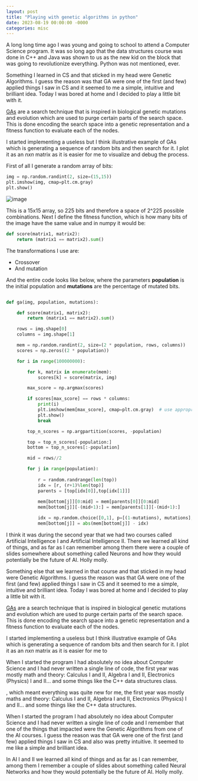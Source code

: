 ```yaml
---
layout: post
title: "Playing with genetic algorithms in python"
date: 2023-08-19 00:00:00 -0000
categories: misc
---
```


A long long time ago I was young and going to school to attend a Computer Science program. It was so long ago that the data structures course was done in C++ and Java was shown to us as the new kid on the block that was going to revolutionize everything. Python was not mentioned, ever.

Something I learned in CS and that sticked in my head were Genetic Algorithms. I guess the reason was that GA were one of the first (and few) applied things I saw in CS and it seemed to me a simple, intuitive and brilliant idea. Today I was bored at home and I decided to play a little bit with it. 

[GAs](https://en.wikipedia.org/wiki/Genetic_algorithm) are a search technique that is inspired in biological genetic mutations and evolution which are used to purge certain parts of the search space. This is done encoding the search space into a genetic representation and a fitness function to evaluate each of the nodes.

I started implementing a useless but I think illustrative example of GAs which is generating a sequence of random bits and then search for it. I plot it as an $nxn$ matrix as it is easier for me to visualize and debug the process.

First of all I generate a random array of bits:

```python 
img = np.random.randint(2, size=(15,15))
plt.imshow(img, cmap=plt.cm.gray)
plt.show()
```

![image](/assets/random_array.png)

This is a 15x15 array, so 225 bits and therefore a space of 2^225 possible combinations. Next I define the fitness function, which is how many bits of the image have the same value and in numpy it would be:

```python 
def score(matrix1, matrix2):
    return (matrix1 == matrix2).sum()
```

The transformations I use are:

* Crossover
* And mutation

And the entire code looks like below, where the parameters **population** is the initial population and **mutations** are the percentage of mutated bits.

```python 

def ga(img, population, mutations):

    def score(matrix1, matrix2):
        return (matrix1 == matrix2).sum()

    rows = img.shape[0]
    columns = img.shape[1]

    mem = np.random.randint(2, size=(2 * population, rows, columns))
    scores = np.zeros((2 * population))

    for i in range(100000000):

        for k, matrix in enumerate(mem):
            scores[k] = score(matrix, img)

        max_score = np.argmax(scores)

        if scores[max_score] == rows * columns:
            print(i)
            plt.imshow(mem[max_score], cmap=plt.cm.gray)  # use appropriate colormap here
            plt.show()
            break

        top_n_scores = np.argpartition(scores, -population)

        top = top_n_scores[-population:]
        bottom = top_n_scores[:-population]

        mid = rows//2

        for j in range(population):
            
            r = random.randrange(len(top))  
            idx = [r, (r+1)%len(top)]
            parents = [top[idx[0]],top[idx[1]]]
            
            mem[bottom[j]][0:mid] = mem[parents[0]][0:mid]
            mem[bottom[j]][-(mid+1):] = mem[parents[1]][-(mid+1):]

            idx = np.random.choice([0,1], p=[(1-mutations), mutations],size=(rows,columns))
            mem[bottom[j]] = abs(mem[bottom[j]] - idx)

```



I think it was during the second year that we had two courses called Artificial Intelligence I and Artificial Intelligence II. There we learned all kind of things, and as far as I can remember among them there were a couple of slides somewhere about something called Neurons and how they would potentially be the future of AI. Holly molly.

Something else that we learned in that course and that sticked in my head were Genetic Algorithms. I guess the reason was that GA were one of the first (and few) applied things I saw in CS and it seemed to me a simple, intuitive and brilliant idea. Today I was bored at home and I decided to play a little bit with it. 

[GAs](https://en.wikipedia.org/wiki/Genetic_algorithm) are a search technique that is inspired in biological genetic mutations and evolution which are used to purge certain parts of the search space. This is done encoding the search space into a genetic representation and a fitness function to evaluate each of the nodes. 

I started implementing a useless but I think illustrative example of GAs which is generating a sequence of random bits and then search for it. I plot it as an $nxn$ matrix as it is easier for me to  



When I started the program I had absolutely no idea about Computer Science and I had never written a single line of code, the first year was mostly math and theory: Calculus I and II, Algebra I and II, Electronics (Physics) I and II... and some things like the C++ data structures class. 

, which meant everything was quite new for me, the first year was mostly maths and theory: Calculus I and II, Algebra I and II, Electronics (Physics) I and II... and some things like the C++ data structures. 

When I started the program I had absolutely no idea about Computer Science and I had never written a single line of code and I remember that one of the things that impacted were the Genetic Algorithms from one of the AI courses. I guess the reason was that GA were one of the first (and few) applied things I saw in CS and also was pretty intuitive. It seemed to me like a simple and brilliant idea.

In AI I and II we learned all kind of things and as far as I can remember, among them I remember a couple of slides about something called Neural Networks and how they would potentially be the future of AI. Holly molly.

